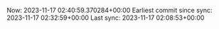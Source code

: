 Now: 2023-11-17 02:40:59.370284+00:00 Earliest commit since sync: 2023-11-17 02:32:59+00:00 Last sync: 2023-11-17 02:08:53+00:00
